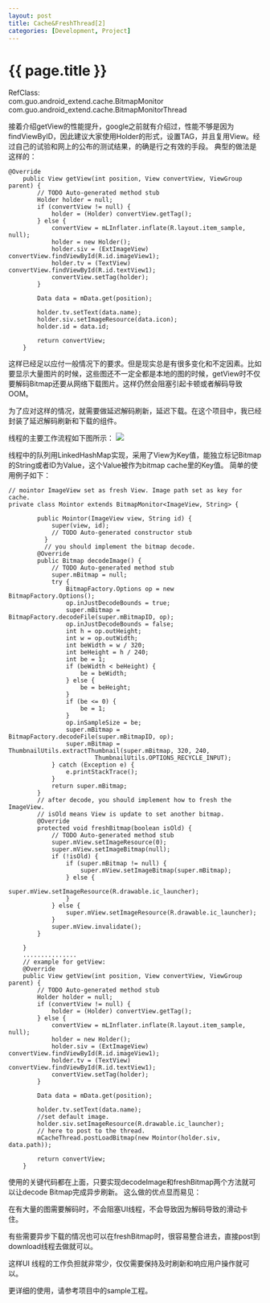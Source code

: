 ```yaml
---
layout: post
title: Cache&FreshThread[2]
categories: [Development, Project]
---
```


{{ page.title }}
================
RefClass:</br>
com.guo.android_extend.cache.BitmapMonitor
com.guo.android_extend.cache.BitmapMonitorThread
  
接着介绍getView的性能提升，google之前就有介绍过，性能不够是因为findViewByID，因此建议大家使用Holder的形式，设置TAG，并且复用View。经过自己的试验和网上的公布的测试结果，的确是行之有效的手段。
典型的做法是这样的：

    @Override
		public View getView(int position, View convertView, ViewGroup parent) {
			// TODO Auto-generated method stub
			Holder holder = null;
			if (convertView != null) {
				holder = (Holder) convertView.getTag();
			} else {
				convertView = mLInflater.inflate(R.layout.item_sample, null);
				holder = new Holder();
				holder.siv = (ExtImageView) convertView.findViewById(R.id.imageView1);
				holder.tv = (TextView) convertView.findViewById(R.id.textView1);
				convertView.setTag(holder);
			}

			Data data = mData.get(position);

			holder.tv.setText(data.name);
			holder.siv.setImageResource(data.icon);
			holder.id = data.id;
			
			return convertView;
		}

这样已经足以应付一般情况下的要求。但是现实总是有很多变化和不定因素。比如要显示大量图片的时候，这些图还不一定全都是本地的图的时候，getView时不仅要解码Bitmap还要从网络下载图片。这样仍然会阻塞引起卡顿或者解码导致OOM。

为了应对这样的情况，就需要做延迟解码刷新，延迟下载。在这个项目中，我已经封装了延迟解码刷新和下载的组件。

线程的主要工作流程如下图所示：
<image src="http://gqjjqg.github.io/images/image_07032135.jpg" />

线程中的队列用LinkedHashMap实现，采用了View为Key值，能独立标记Bitmap的String或者ID为Value，这个Value被作为bitmap cache里的Key值。
简单的使用例子如下：

    // mointor ImageView set as fresh View. Image path set as key for cache.
    private class Mointor extends BitmapMonitor<ImageView, String> {

    		public Mointor(ImageView view, String id) {
				super(view, id);
				// TODO Auto-generated constructor stub
			  }
			  // you should implement the bitmap decode.
    		@Override
    		public Bitmap decodeImage() {
    			// TODO Auto-generated method stub
    			super.mBitmap = null;
    			try {
    				BitmapFactory.Options op = new BitmapFactory.Options();    
    		        op.inJustDecodeBounds = true;
    		        super.mBitmap = BitmapFactory.decodeFile(super.mBitmapID, op);
    		        op.inJustDecodeBounds = false;
    		        int h = op.outHeight;  
    		        int w = op.outWidth;  
    		        int beWidth = w / 320;  
    		        int beHeight = h / 240;  
    		        int be = 1;  
    		        if (beWidth < beHeight) {  
    		            be = beWidth;  
    		        } else {  
    		            be = beHeight;  
    		        }  
    		        if (be <= 0) {  
    		            be = 1;  
    		        }  
    		        op.inSampleSize = be;  
    		        super.mBitmap = BitmapFactory.decodeFile(super.mBitmapID, op);  
    		        super.mBitmap = ThumbnailUtils.extractThumbnail(super.mBitmap, 320, 240,  
    		                ThumbnailUtils.OPTIONS_RECYCLE_INPUT);  
    			} catch (Exception e) {
    		    	e.printStackTrace();
    		    }
    			return super.mBitmap;
    		}
			// after decode, you should implement how to fresh the ImageView.
			// isOld means View is update to set another bitmap.
			@Override
			protected void freshBitmap(boolean isOld) {
				// TODO Auto-generated method stub
				super.mView.setImageResource(0);
    			super.mView.setImageBitmap(null);
    			if (!isOld) {
					if (super.mBitmap != null) {
	    				super.mView.setImageBitmap(super.mBitmap);
	    			} else {
	    				super.mView.setImageResource(R.drawable.ic_launcher);
	    			}
    			} else {
    				super.mView.setImageResource(R.drawable.ic_launcher);
    			}
				super.mView.invalidate();
			}

        }
		...............
		// example for getView:
		@Override
		public View getView(int position, View convertView, ViewGroup parent) {
			// TODO Auto-generated method stub
			Holder holder = null;
			if (convertView != null) {
				holder = (Holder) convertView.getTag();
			} else {
				convertView = mLInflater.inflate(R.layout.item_sample, null);
				holder = new Holder();
				holder.siv = (ExtImageView) convertView.findViewById(R.id.imageView1);
				holder.tv = (TextView) convertView.findViewById(R.id.textView1);
				convertView.setTag(holder);
			}
			
			Data data = mData.get(position);
			
			holder.tv.setText(data.name);
			//set default image.
			holder.siv.setImageResource(R.drawable.ic_launcher);
			// here to post to the thread.
			mCacheThread.postLoadBitmap(new Mointor(holder.siv, data.path));
			
			return convertView;
		}
	
使用的关键代码都在上面，只要实现decodeImage和freshBitmap两个方法就可以让decode Bitmap完成异步刷新。
这么做的优点显而易见：

在有大量的图需要解码时，不会阻塞UI线程，不会导致因为解码导致的滑动卡住。

有些需要异步下载的情况也可以在freshBitmap时，很容易整合进去，直接post到download线程去做就可以。

这样UI 线程的工作负担就非常少，仅仅需要保持及时刷新和响应用户操作就可以。

更详细的使用，请参考项目中的sample工程。

